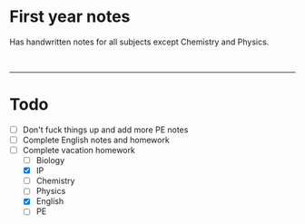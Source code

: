 # First year notes

Has handwritten notes for all subjects except Chemistry and Physics.

<br>


--- 

# Todo

- [ ] Don't fuck things up and add more PE notes
- [ ] Complete English notes and homework 
- [ ] Complete vacation homework
    - [ ] Biology 
    - [x] IP 
    - [ ] Chemistry
    - [ ] Physics 
    - [x] English 
    - [ ] PE 